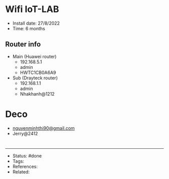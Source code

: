 # Wifi IoT-LAB
- Install date: 27/8/2022
- Time: 6 months

## Router info
- Main (Huawei router)
	- 192.168.5.1
	- admin
	- HWTC1CB0A6A9
- Sub (Drayteck router)
	- 192.168.1.1
	- admin
	- Nhakhanh@1212

# Deco
- nguyenminhthi90@gmail.com
- Jerry@2412

#
---
- Status: #done
- Tags:
- References:
- Related:
